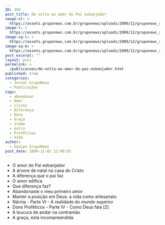 ```yaml
---
ID: 394
post_title: De volta ao amor do Pai esbanjador
image-xl: >
  https://assets.gruponews.com.br/gruponews/uploads/2009/12/gruponews_setembro_outubro_2009_versao_final_grafica_Page_01.jpg
image-l: >
  https://assets.gruponews.com.br/gruponews/uploads/2009/12/gruponews_setembro_outubro_2009_versao_final_grafica_Page_01-960x720.jpg
image-sq-l: >
  https://assets.gruponews.com.br/gruponews/uploads/2009/12/gruponews_setembro_outubro_2009_versao_final_grafica_Page_01.jpg
image-sq-m: >
  https://assets.gruponews.com.br/gruponews/uploads/2009/12/gruponews_setembro_outubro_2009_versao_final_grafica_Page_01-720x720.jpg
post_excerpt: ""
layout: post
permalink: >
  /publicacoes/de-volta-ao-amor-do-pai-esbanjador.html
published: true
categories:
  - Jornal GrupoNews
  - Publicações
tags:
  - abandonar
  - Amor
  - cristo
  - diferença
  - Dons
  - Graça
  - irmão
  - outro
  - Proféticos
  - Vida
author:
  - Equipe GrupoNews
post_date: 2009-11-01 12:00:01
---
```

- O amor do Pai esbanjador
- A árvore de natal na casa do Cristo
- A diferença que o pai faz
- O amor edifica
- Que diferença faz?
- Abandonaste o meu primeiro amor
- Manter a posição em Deus: a vida como artesanato
- Nárnia - Parte VI - A realidade do mundo superior
- Dons Proféticos - Parte IV - Como Deus fala [2]
- A loucura de andar na contramão
- A graça, esta incompreendida